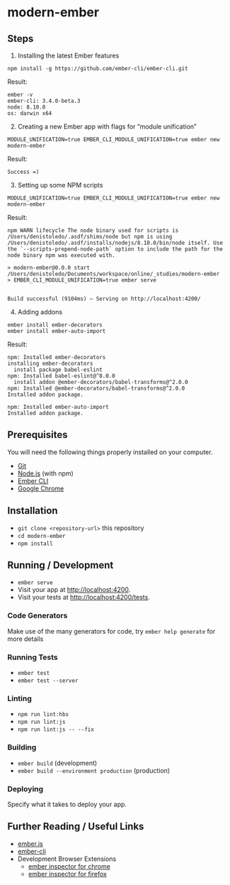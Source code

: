 # modern-ember

## Steps

1. Installing the latest Ember features 
```
npm install -g https://github.com/ember-cli/ember-cli.git
```
Result:
```
ember -v
ember-cli: 3.4.0-beta.3
node: 8.10.0
os: darwin x64
```

2. Creating a new Ember app with flags for “module unification”
```
MODULE_UNIFICATION=true EMBER_CLI_MODULE_UNIFICATION=true ember new modern-ember
```
Result:
```
Success =)
```

3. Setting up some NPM scripts
```
MODULE_UNIFICATION=true EMBER_CLI_MODULE_UNIFICATION=true ember new modern-ember
```
Result:
```
npm WARN lifecycle The node binary used for scripts is /Users/denistoledo/.asdf/shims/node but npm is using /Users/denistoledo/.asdf/installs/nodejs/8.10.0/bin/node itself. Use the `--scripts-prepend-node-path` option to include the path for the node binary npm was executed with.

> modern-ember@0.0.0 start /Users/denistoledo/Documents/workspace/online/_studies/modern-ember
> EMBER_CLI_MODULE_UNIFICATION=true ember serve


Build successful (9104ms) – Serving on http://localhost:4200/
```

4. Adding addons
```
ember install ember-decorators
ember install ember-auto-import
```
Result:
```
npm: Installed ember-decorators
installing ember-decorators
  install package babel-eslint
npm: Installed babel-eslint@^8.0.0
  install addon @ember-decorators/babel-transforms@^2.0.0
npm: Installed @ember-decorators/babel-transforms@^2.0.0
Installed addon package.

npm: Installed ember-auto-import
Installed addon package.
```

## Prerequisites

You will need the following things properly installed on your computer.

* [Git](https://git-scm.com/)
* [Node.js](https://nodejs.org/) (with npm)
* [Ember CLI](https://ember-cli.com/)
* [Google Chrome](https://google.com/chrome/)

## Installation

* `git clone <repository-url>` this repository
* `cd modern-ember`
* `npm install`

## Running / Development

* `ember serve`
* Visit your app at [http://localhost:4200](http://localhost:4200).
* Visit your tests at [http://localhost:4200/tests](http://localhost:4200/tests).

### Code Generators

Make use of the many generators for code, try `ember help generate` for more details

### Running Tests

* `ember test`
* `ember test --server`

### Linting

* `npm run lint:hbs`
* `npm run lint:js`
* `npm run lint:js -- --fix`

### Building

* `ember build` (development)
* `ember build --environment production` (production)

### Deploying

Specify what it takes to deploy your app.

## Further Reading / Useful Links

* [ember.js](https://emberjs.com/)
* [ember-cli](https://ember-cli.com/)
* Development Browser Extensions
  * [ember inspector for chrome](https://chrome.google.com/webstore/detail/ember-inspector/bmdblncegkenkacieihfhpjfppoconhi)
  * [ember inspector for firefox](https://addons.mozilla.org/en-US/firefox/addon/ember-inspector/)
